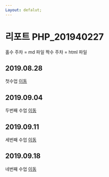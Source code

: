 ```yaml
---
Layout: defalut;
---
```


# 리포트 PHP_201940227

홀수 주차 = md 파일
짝수 주차 = html 파일
## 2019.08.28
첫수업 [이동](./01)

## 2019.09.04
두번째 수업 [이동](./02)

## 2019.09.11
세번째 수업 [이동](./03)

## 2019.09.18
네번째 수업 [이동](./04)